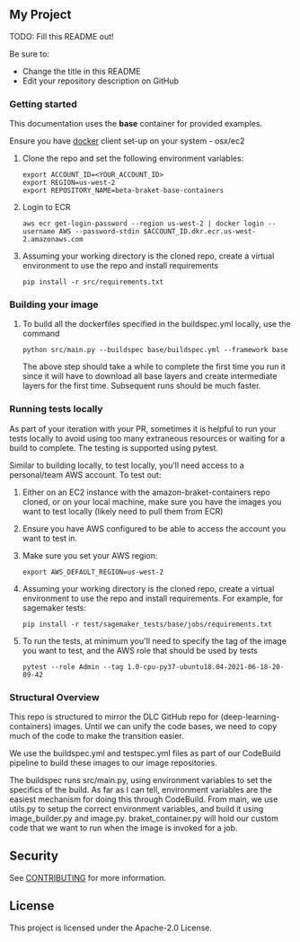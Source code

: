 ## My Project

TODO: Fill this README out!

Be sure to:

* Change the title in this README
* Edit your repository description on GitHub

### Getting started

This documentation uses the **base** container for provided examples.

Ensure you have [docker](https://docs.docker.com/get-docker/) client set-up on your system - osx/ec2

1. Clone the repo and set the following environment variables: 
    ```shell script
    export ACCOUNT_ID=<YOUR_ACCOUNT_ID>
    export REGION=us-west-2
    export REPOSITORY_NAME=beta-braket-base-containers
    ``` 

2. Login to ECR
    ```shell script
    aws ecr get-login-password --region us-west-2 | docker login --username AWS --password-stdin $ACCOUNT_ID.dkr.ecr.us-west-2.amazonaws.com
    ``` 

3. Assuming your working directory is the cloned repo, create a virtual environment to use the repo and install requirements
    ```shell script
    pip install -r src/requirements.txt
    ``` 

### Building your image

1. To build all the dockerfiles specified in the buildspec.yml locally, use the command
    ```shell script
    python src/main.py --buildspec base/buildspec.yml --framework base
    ``` 
    The above step should take a while to complete the first time you run it since it will have to download all base layers 
    and create intermediate layers for the first time. 
    Subsequent runs should be much faster.



### Running tests locally
As part of your iteration with your PR, sometimes it is helpful to run your tests locally to avoid using too many
extraneous resources or waiting for a build to complete. The testing is supported using pytest. 

Similar to building locally, to test locally, you’ll need access to a personal/team AWS account. To test out:

1. Either on an EC2 instance with the amazon-braket-containers repo cloned, or on your local machine, make sure you have
the images you want to test locally (likely need to pull them from ECR)
   
2. Ensure you have AWS configured to be able to access the account you want to test in.
   
3. Make sure you set your AWS region:
    ```shell script
    export AWS_DEFAULT_REGION=us-west-2
    ```
   
4. Assuming your working directory is the cloned repo, create a virtual environment to use the repo and install requirements. 
   For example, for sagemaker tests:
    ```shell script
    pip install -r test/sagemaker_tests/base/jobs/requirements.txt
    ```
    
5. To run the tests, at minimum you'll need to specify the tag of the image you want to test, and the AWS role that should be
   used by tests
    ```shell script
    pytest --role Admin --tag 1.0-cpu-py37-ubuntu18.04-2021-06-18-20-09-42
    ```


### Structural Overview

This repo is structured to mirror the DLC GitHub repo for (deep-learning-containers) images. Until we can unify the
code bases, we need to copy much of the code to make the transition easier.  

We use the buildspec.yml and testspec.yml files as part of our CodeBuild pipeline to build these images
to our image repositories. 

The buildspec runs src/main.py, using environment variables to set the specifics of the build. As far as I can tell, 
environment variables are the easiest mechanism for doing this through CodeBuild. From main, we use utils.py to setup
the correct environment variables, and build it using image_builder.py and image.py. braket_container.py will
hold our custom code that we want to run when the image is invoked for a job.


## Security

See [CONTRIBUTING](CONTRIBUTING.md#security-issue-notifications) for more information.

## License

This project is licensed under the Apache-2.0 License.

